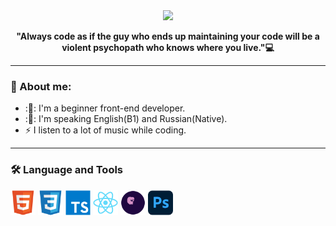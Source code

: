 <div align="center" >
	<img src="https://i.supa.codes/4GcUJ" width="100">
	<p>
		<b>"Always code as if the guy who ends up maintaining your code will be a violent psychopath who knows where you live."💻</b>
	</p>
</div>

---

### :speech_balloon: About me:

- :🎃: I'm a beginner front-end developer.
- :🎇: I'm speaking English(B1) and Russian(Native).
- :zap: I listen to a lot of music while coding.

---

### :hammer_and_wrench: Language and Tools

<div>
	<img src="https://github.com/devicons/devicon/blob/master/icons/html5/html5-original.svg" **alt="HTML" width="40" height="40"/>
	<img src="https://github.com/devicons/devicon/blob/master/icons/css3/css3-original.svg" **alt="CSS" width="40" height="40"/>
    <img src="https://github.com/devicons/devicon/blob/master/icons/typescript/typescript-original.svg" **alt="CSS" width="40" height="40"/>
    <img src="https://github.com/devicons/devicon/blob/master/icons/react/react-original.svg" **alt="Figma" width="40" height="40"/>
	<img src="https://github.com/devicons/devicon/blob/master/icons/aftereffects/aftereffects-original.svg" **alt="Illustrator" width="40" height="40"/>
	<img src="https://github.com/devicons/devicon/blob/master/icons/photoshop/photoshop-original.svg" **alt="Photoshop" width="40" height="40"/>
</div>

